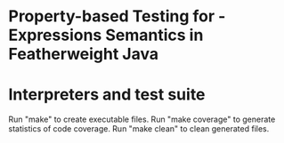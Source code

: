 # Property-based Testing for \-Expressions Semantics in Featherweight Java
# Interpreters and test suite 

Run "make" to create executable files.
Run "make coverage" to generate statistics of code coverage.
Run "make clean" to clean generated files.

